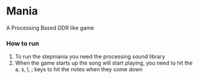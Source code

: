 # Mania
A Processing Based DDR like game

### How to run

1. To run the stepmania you need the processing sound library
2. When the game starts up the song will start playing, you need to hit the a, s, l, ;
keys to hit the notes when they come down

